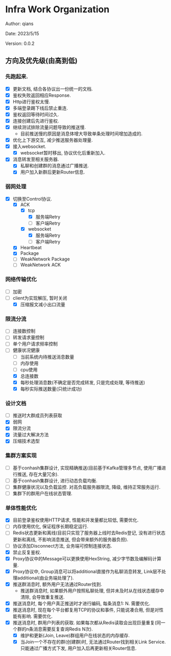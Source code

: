 # Infra Work Organization

Author: qians

Date: 2023/5/15

Version: 0.0.2

## 方向及优先级(由高到低)

### 先跑起来.
   - [x] 更新文档, 结合各协议出一份统一的文档.
   - [x] 鉴权失败返回相应Response.
   - [x] Http进行鉴权太慢.
   - [x] 多端登录踢下线后禁止重连.
   - [x] 鉴权返回等待时间过久.
   - [x] 连接创建后先进行鉴权.
   - [x] 继续测试排除流量问题导致的推送慢.
     - 目前推送慢的原因是消息体增大导致单条处理时间增加造成的.
   - [x] 优化上下游交互, 减少推送服务器处理量.
   - [x] 接入websocket.
     - [x] websocket暂时移出, 协议优化后重新加入.
   - [x] 消息转发至相关服务器.
      - [x] 私聊和创建群的消息通过广播推送.
      - [x] 用户加入新群后更新Router信息.

### 弱网处理
   - [x] 切换至Control协议.
     - [x] ACK
       - [x] tcp
         - [x] 服务端Retry
         - [ ] 客户端Retry
       - [x] websocket
         - [x] 服务端Retry
         - [ ] 客户端Retry
     - [x] Heartbeat
     - [x] Package
     - [ ] WeakNetwork Package
     - [ ] WeakNetwork ACK

### 网络传输优化
   - [ ] 加密
   - [ ] client为实现解压, 暂时关闭
     - [x] 压缩报文减小出口流量

### 限流分流
   - [ ] 连接数控制
   - [ ] 转发请求量控制
   - [ ] 单个用户请求频率控制
   - [ ] 健康状况健康
     - [ ] 当前系统内待推送消息数量
     - [ ] 内存使用
     - [ ] cpu使用
     - [x] 总连接数
     - [x] 每秒处理消息数(不确定是否完成转发, 只是完成处理, 等待推送)
     - [x] 每秒实际推送数量(只统计成功)

### 设计文档
   - [ ] 推送时大群成员列表获取
   - [x] 弱网
   - [x] 限流分流
   - [x] 流量过大解决方法
   - [x] 压缩技术选型

### 集群方案实现
   - [ ] 基于conhash集群设计, 实现精确推送(目前基于Kafka管理多节点, 使用广播进行推送, 存在大量冗余).
   - [ ] 基于conhash集群设计, 进行动态负载均衡.
   - [ ] 集群健康状况以及负载监控. 对高负载服务器限流, 降级, 维持正常服务运行.
   - [ ] 集群下的群用户在线状态管理.

### 单体性能优化
   - [x] 目前登录鉴权使用HTTP请求, 性能和并发量都比较低, 需要优化.
   - [ ] 内存使用优化, 保证程序长期稳定运行.
   - [ ] Redis状态更新和离线(目前只实现了服务器上线时去Redis登记, 没有进行状态更新和离线, 不影响消息推送, 但会带来额外的服务器负担).
   - [ ] 协议添加Disconnect方法, 业务端可控制连接状态.
   - [x] 禁止反复鉴权.
   - [x] Proxy协议中的Message可以更换使用HexString, 减少字节数及编解码计算量.
   - [x] Proxy协议中, Group消息可以将additional直接作为私聊消息转发, Link层不处理additional(由业务端处理了).
   - [x] 推送群消息时, 额外用户无法通过Router找到.
     - 推送群消息时, 如果额外用户按照私聊处理, 但并未及时从在线状态缓存中清除, 会导致重复推送.
   - [x] 推送消息时, 每个用户真正推送时才进行编码, 每条消息1: N. 需要优化.
   - [x] 推送消息时, 现在每个平台都复用TCP的协议和事件, 只能说凑合用, 但是对性能有影响. 需要优化.
   - [x] 推送消息时, 群用户列表的获取. 如果每次都从Redis读取会出现巨量重复(同一个群的n条消息需要反复查询Redis N次).
     - [x] 维护和更新(Join, Leave)群组用户在线状态的内存缓存.
     - [x] 当Join一个不存在的群(创建群)时, 无法通过Router找到相关Link Service. 只能通过广播方式下发, 用户加入后再更新相关Router信息.
